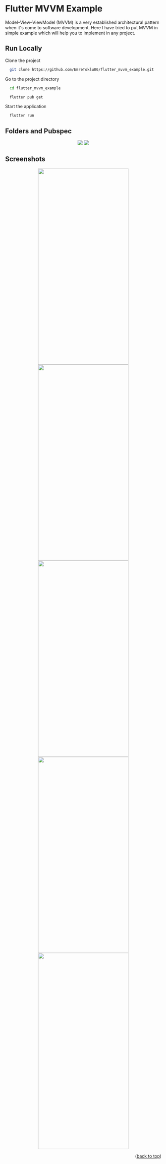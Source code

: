 # Flutter MVVM Example

Model–View–ViewModel (MVVM) is a very established architectural pattern when it's come to software development. Here I have tried to put MVVM in simple example which will help you to implement in any project. 

## Run Locally

Clone the project

```bash
  git clone https://github.com/EmreToklu00/flutter_mvvm_example.git
```

Go to the project directory

```bash
  cd flutter_mvvm_example
```

```bash
  flutter pub get
```

Start the application

```bash
  flutter run
```

## Folders and Pubspec

<div align="center">
  <img src="https://github.com/EmreToklu00/flutter_mvvm_example/blob/main/github/lib.png">
  <img src="https://github.com/EmreToklu00/flutter_mvvm_example/blob/main/github/pubspec.png">
</div>

## Screenshots

<p align="center">
<img src="https://github.com/EmreToklu00/flutter_mvvm_example/blob/main/github/screen_1.png" width="292" height="633">
<img src="https://github.com/EmreToklu00/flutter_mvvm_example/blob/main/github/screen_1_1.png" width="292" height="633">
<img src="https://github.com/EmreToklu00/flutter_mvvm_example/blob/main/github/screen_2.png" width="292" height="633">
<img src="https://github.com/EmreToklu00/flutter_mvvm_example/blob/main/github/screen_2_1.png" width="292" height="633">
<img src="https://github.com/EmreToklu00/flutter_mvvm_example/blob/main/github/screen_dark.png" width="292" height="633">
</p>

<p align="right">(<a href="#readme-top">back to top</a>)</p>
